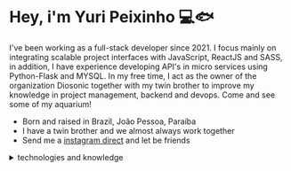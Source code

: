 
# Hey, i'm Yuri Peixinho 💻🐟

I've been working as a full-stack developer since 2021. I focus mainly on integrating scalable project interfaces with JavaScript, ReactJS and SASS, in addition, I have experience developing API's in micro services using Python-Flask and MYSQL. In my free time, I act as the owner of the organization Diosonic together with my twin brother to improve my knowledge in project management, backend and devops. Come and see some of my aquarium!

- Born and raised in Brazil, João Pessoa, Paraíba
- I have a twin brother and we almost always work together
- Send me a [instagram direct](https://www.instagram.com/yuripeixinhoo/) and let be friends

<details>
    <summary>
        technologies and knowledge    
    </summary>
    
<br />
<img width="4%" src="https://cdn.jsdelivr.net/gh/devicons/devicon/icons/html5/html5-original.svg" />  &nbsp;
<img width="4%" src="https://cdn.jsdelivr.net/gh/devicons/devicon/icons/css3/css3-original.svg" /> &nbsp;
<img width="4%" src="https://cdn.jsdelivr.net/gh/devicons/devicon/icons/typescript/typescript-original.svg" />  &nbsp;
<img width="4%" src="https://cdn.jsdelivr.net/gh/devicons/devicon/icons/javascript/javascript-plain.svg" /> &nbsp;
<img width="4%" src="https://cdn.jsdelivr.net/gh/devicons/devicon/icons/react/react-original-wordmark.svg" /> &nbsp;
<img width="4.5%" src="https://cdn.jsdelivr.net/gh/devicons/devicon/icons/sass/sass-original.svg" /> &nbsp;
  
 <br />
 <br />

<img width="5%" src="https://cdn.jsdelivr.net/gh/devicons/devicon/icons/python/python-original.svg" />
<img width="5%" src="https://cdn.jsdelivr.net/gh/devicons/devicon/icons/flask/flask-original.svg" /> 

<br />
<br />

<img width="4%" src="https://cdn.jsdelivr.net/gh/devicons/devicon/icons/postgresql/postgresql-original.svg" /> &nbsp;&nbsp;
<img width="4%" src="https://cdn.jsdelivr.net/gh/devicons/devicon/icons/mysql/mysql-plain.svg" /> 

</details>



